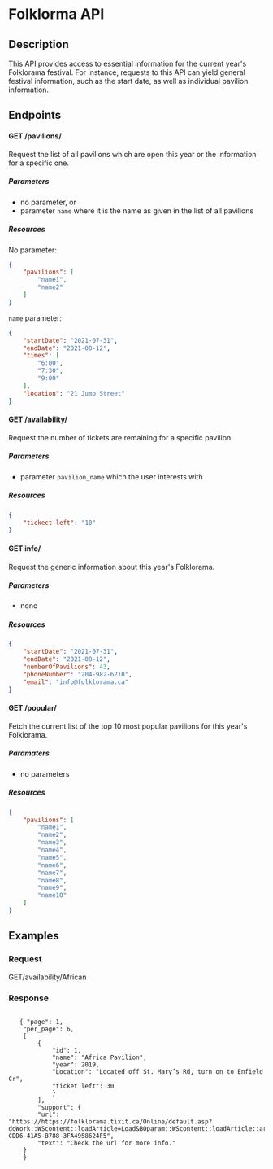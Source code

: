 # Folklorma API 

## Description 

This API provides access to essential information for the current year's Folklorama festival. For instance, requests to this API can yield general festival information, such as the start date, as well as individual pavilion information.

## Endpoints 

#### GET /pavilions/
Request the list of all pavilions which are open this year or the information for a specific one.  

##### Parameters
- no parameter, or
- parameter `name` where it is the name as given in the list of all pavilions

##### Resources
No parameter: 
```json
{
    "pavilions": [
        "name1",
        "name2"
    ]
}
```
`name` parameter:
```json
{
    "startDate": "2021-07-31",
    "endDate": "2021-08-12",
    "times": [
        "6:00",
        "7:30",
        "9:00"
    ],
    "location": "21 Jump Street"
}
``` 

#### GET /availability/ 

Request the number of tickets are remaining for a specific pavilion.

##### Parameters
- parameter `pavilion_name` which the user interests with

##### Resources
``` json
{
    "tickect left": "10"
}

```

#### GET info/
Request the generic information about this year's Folklorama.

##### Parameters
- none

##### Resources
```json
{
    "startDate": "2021-07-31",
    "endDate": "2021-08-12",
    "numberOfPavilions": 43,
    "phoneNumber": "204-982-6210",
    "email": "info@folklorama.ca"
}
```

#### GET /popular/
Fetch the current list of the top 10 most popular pavilions for this year's Folklorama.

##### Paramaters

- no parameters

##### Resources

```json
{
    "pavilions": [
        "name1",
        "name2",
        "name3",
        "name4",
        "name5",
        "name6",
        "name7",
        "name8",
        "name9",
        "name10"
    ]
}
```

## Examples

### Request

GET/availability/African

### Response

```

   { "page": 1,
    "per_page": 6,
    [
        {
            "id": 1,
            "name": "Africa Pavilion",
            "year": 2019,
            "Location": "Located off St. Mary’s Rd, turn on to Enfield Cr",
            "ticket left": 30
            }
        ],
        "support": {
        "url": "https://https://folklorama.tixit.ca/Online/default.asp?doWork::WScontent::loadArticle=Load&BOparam::WScontent::loadArticle::article_id=DC6C4B01-CDD6-41A5-B788-3FA4958624F5",
        "text": "Check the url for more info."
    }
    }

```
        
